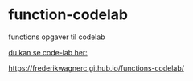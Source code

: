 # function-codelab
functions opgaver til codelab

[du kan se code-lab her:]( https://bo-nicolaisen.github.io/function-codelab/)

https://frederikwagnerc.github.io/functions-codelab/



